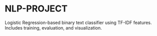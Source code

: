 # NLP-PROJECT
Logistic Regression-based binary text classifier using TF-IDF features. Includes training, evaluation, and visualization.
